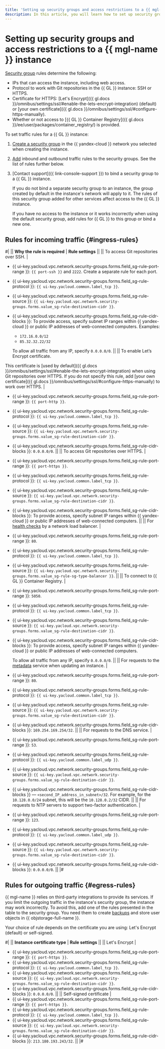 ```yaml
---
title: 'Setting up security groups and access restrictions to a {{ mgl-full-name }} instance '
description: In this article, you will learn how to set up security groups and restrict access to a {{ mgl-name }} instance, as well as review the rules for incoming and outgoing traffic.
---
```


# Setting up security groups and access restrictions to a {{ mgl-name }} instance 

[Security group](../../vpc/concepts/security-groups.md) rules determine the following:

* IPs that can access the instance, including web access.
* Protocol to work with Git repositories in the {{ GL }} instance: SSH or HTTPS.
* Certificate for HTTPS: [Let's Encrypt]({{ gl.docs }}/omnibus/settings/ssl/#enable-the-lets-encrypt-integration) (default) or [your own certificate]({{ gl.docs }}/omnibus/settings/ssl/#configure-https-manually).
* Whether or not access to [{{ GL }} Container Registry]({{ gl.docs }}/ee/user/packages/container_registry/) is provided.

To set traffic rules for a {{ GL }} instance:

1. [Create a security group](../../vpc/operations/security-group-create.md) in the {{ yandex-cloud }} network you selected when creating the instance.
1. [Add](../../vpc/operations/security-group-add-rule.md) inbound and outbound traffic rules to the security groups. See the list of rules further below.
1. [Contact support]({{ link-console-support }}) to bind a security group to a {{ GL }} instance.

   If you do not bind a separate security group to an instance, the group created by default in the instance's network will apply to it. The rules of this security group added for other services affect access to the {{ GL }} instance.

   If you have no access to the instance or it works incorrectly when using the default security group, add rules for {{ GL }} to this group or bind a new one.

## Rules for incoming traffic {#ingress-rules}

#|
|| **Why the rule is required** | **Rule settings** ||
|| To access Git repositories over SSH. | 
* {{ ui-key.yacloud.vpc.network.security-groups.forms.field_sg-rule-port-range }}: `{{ port-ssh }}` and `2222`. Create a separate rule for each port.
* {{ ui-key.yacloud.vpc.network.security-groups.forms.field_sg-rule-protocol }}: `{{ ui-key.yacloud.common.label_tcp }}`.
* {{ ui-key.yacloud.vpc.network.security-groups.forms.field_sg-rule-source }}: `{{ ui-key.yacloud.vpc.network.security-groups.forms.value_sg-rule-destination-cidr }}`.
* {{ ui-key.yacloud.vpc.network.security-groups.forms.field_sg-rule-cidr-blocks }}: To provide access, specify subnet IP ranges within {{ yandex-cloud }} or public IP addresses of web-connected computers. Examples:

   * `172.16.0.0/12`
   * `85.32.32.22/32`

   To allow all traffic from any IP, specify `0.0.0.0/0`.
|| 
|| To enable Let’s Encrypt certificate.

This certificate is [used by default]({{ gl.docs }}/omnibus/settings/ssl/#enable-the-lets-encrypt-integration) when using Git repositories over HTTPS. If you do not specify this rule, add [your own certificate]({{ gl.docs }}/omnibus/settings/ssl/#configure-https-manually) to work over HTTPS. |
* {{ ui-key.yacloud.vpc.network.security-groups.forms.field_sg-rule-port-range }}: `{{ port-http }}`.
* {{ ui-key.yacloud.vpc.network.security-groups.forms.field_sg-rule-protocol }}: `{{ ui-key.yacloud.common.label_tcp }}`.
* {{ ui-key.yacloud.vpc.network.security-groups.forms.field_sg-rule-source }}: `{{ ui-key.yacloud.vpc.network.security-groups.forms.value_sg-rule-destination-cidr }}`.
* {{ ui-key.yacloud.vpc.network.security-groups.forms.field_sg-rule-cidr-blocks }}: `0.0.0.0/0`.
||
|| To access Git repositories over HTTPS. |
* {{ ui-key.yacloud.vpc.network.security-groups.forms.field_sg-rule-port-range }}: `{{ port-https }}`.
* {{ ui-key.yacloud.vpc.network.security-groups.forms.field_sg-rule-protocol }}: `{{ ui-key.yacloud.common.label_tcp }}`.
* {{ ui-key.yacloud.vpc.network.security-groups.forms.field_sg-rule-source }}: `{{ ui-key.yacloud.vpc.network.security-groups.forms.value_sg-rule-destination-cidr }}`.
* {{ ui-key.yacloud.vpc.network.security-groups.forms.field_sg-rule-cidr-blocks }}: To provide access, specify subnet IP ranges within {{ yandex-cloud }} or public IP addresses of web-connected computers.
||
|| For [health checks](../../network-load-balancer/concepts/health-check.md) by a network load balancer. |
* {{ ui-key.yacloud.vpc.network.security-groups.forms.field_sg-rule-port-range }}: `80`.
* {{ ui-key.yacloud.vpc.network.security-groups.forms.field_sg-rule-protocol }}: `{{ ui-key.yacloud.common.label_tcp }}`.
* {{ ui-key.yacloud.vpc.network.security-groups.forms.field_sg-rule-source }}: `{{ ui-key.yacloud.vpc.network.security-groups.forms.value_sg-rule-sg-type-balancer }}`.
||
|| To connect to {{ GL }} Container Registry. |
* {{ ui-key.yacloud.vpc.network.security-groups.forms.field_sg-rule-port-range }}: `5050`.
* {{ ui-key.yacloud.vpc.network.security-groups.forms.field_sg-rule-protocol }}: `{{ ui-key.yacloud.common.label_tcp }}`.
* {{ ui-key.yacloud.vpc.network.security-groups.forms.field_sg-rule-source }}: `{{ ui-key.yacloud.vpc.network.security-groups.forms.value_sg-rule-destination-cidr }}`.
* {{ ui-key.yacloud.vpc.network.security-groups.forms.field_sg-rule-cidr-blocks }}: To provide access, specify subnet IP ranges within {{ yandex-cloud }} or public IP addresses of web-connected computers.

   To allow all traffic from any IP, specify `0.0.0.0/0`.
||
|| For requests to the [metadata](../../compute/concepts/vm-metadata.md) service when updating an instance. |
* {{ ui-key.yacloud.vpc.network.security-groups.forms.field_sg-rule-port-range }}: `80`.
* {{ ui-key.yacloud.vpc.network.security-groups.forms.field_sg-rule-protocol }}: `{{ ui-key.yacloud.common.label_tcp }}`.
* {{ ui-key.yacloud.vpc.network.security-groups.forms.field_sg-rule-source }}: `{{ ui-key.yacloud.vpc.network.security-groups.forms.value_sg-rule-destination-cidr }}`.
* {{ ui-key.yacloud.vpc.network.security-groups.forms.field_sg-rule-cidr-blocks }}: `169.254.169.254/32`.
||
|| For requests to the DNS service. |
* {{ ui-key.yacloud.vpc.network.security-groups.forms.field_sg-rule-port-range }}: `53`.
* {{ ui-key.yacloud.vpc.network.security-groups.forms.field_sg-rule-protocol }}: `{{ ui-key.yacloud.common.label_udp }}`.
* {{ ui-key.yacloud.vpc.network.security-groups.forms.field_sg-rule-source }}: `{{ ui-key.yacloud.vpc.network.security-groups.forms.value_sg-rule-destination-cidr }}`.
* {{ ui-key.yacloud.vpc.network.security-groups.forms.field_sg-rule-cidr-blocks }} — `<second_IP_address_in_subnet>/32`. For example, for the `10.128.0.0/24` subnet, this will be the `10.128.0.2/32` CIDR.
||
|| For requests to NTP servers to support two-factor authentication. |
* {{ ui-key.yacloud.vpc.network.security-groups.forms.field_sg-rule-port-range }}: `123`.
* {{ ui-key.yacloud.vpc.network.security-groups.forms.field_sg-rule-protocol }}: `{{ ui-key.yacloud.common.label_udp }}`.
* {{ ui-key.yacloud.vpc.network.security-groups.forms.field_sg-rule-source }}: `{{ ui-key.yacloud.vpc.network.security-groups.forms.value_sg-rule-destination-cidr }}`.
* {{ ui-key.yacloud.vpc.network.security-groups.forms.field_sg-rule-cidr-blocks }}: `0.0.0.0/0`.
||
|#

## Rules for outgoing traffic {#egress-rules}

{{ mgl-name }} relies on third-party integrations to provide its services. If you limit the outgoing traffic in the instance's security group, the instance may work incorrectly. To avoid this, add one of the rules presented in the table to the security group. You need them to create [backups](../concepts/backup.md) and store user objects in {{ objstorage-full-name }}.

Your choice of rule depends on the certificate you are using: Let's Encrypt (default) or self-signed.

#|
|| **Instance certificate type** | **Rule settings** ||
|| Let's Encrypt |
* {{ ui-key.yacloud.vpc.network.security-groups.forms.field_sg-rule-port-range }}: `{{ port-https }}`.
* {{ ui-key.yacloud.vpc.network.security-groups.forms.field_sg-rule-protocol }}: `{{ ui-key.yacloud.common.label_tcp }}`.
* {{ ui-key.yacloud.vpc.network.security-groups.forms.field_sg-rule-source }}: `{{ ui-key.yacloud.vpc.network.security-groups.forms.value_sg-rule-destination-cidr }}`.
* {{ ui-key.yacloud.vpc.network.security-groups.forms.field_sg-rule-cidr-blocks }}: `0.0.0.0/0`.
||
|| Self-signed certificate |
* {{ ui-key.yacloud.vpc.network.security-groups.forms.field_sg-rule-port-range }}: `{{ port-https }}`.
* {{ ui-key.yacloud.vpc.network.security-groups.forms.field_sg-rule-protocol }}: `{{ ui-key.yacloud.common.label_tcp }}`.
* {{ ui-key.yacloud.vpc.network.security-groups.forms.field_sg-rule-source }}: `{{ ui-key.yacloud.vpc.network.security-groups.forms.value_sg-rule-destination-cidr }}`.
* {{ ui-key.yacloud.vpc.network.security-groups.forms.field_sg-rule-cidr-blocks }}: `213.180.193.243/32`.
||
|#
